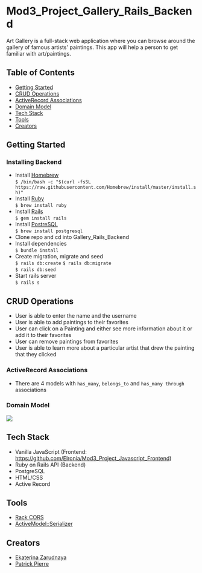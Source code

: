 # Mod3_Project_Gallery_Rails_Backend
Art Gallery is a full-stack web application where you can browse around the gallery of famous artists' paintings. This app will help a person to get familiar with art/paintings.
## Table of Contents
* [Getting Started](#getting-started)
* [CRUD Operations](#crud-operations)
* [ActiveRecord Associations](#active-record)
* [Domain Model](#domain-model)
* [Tech Stack](#tech-stack)
* [Tools](#tools)
* [Creators](#creators)

<a name="getting-started"/>

## Getting Started
### Installing Backend
* Install [Homebrew](https://brew.sh/)  
```$ /bin/bash -c "$(curl -fsSL https://raw.githubusercontent.com/Homebrew/install/master/install.sh)"```
* Install [Ruby](https://www.ruby-lang.org/en/)  
```$ brew install ruby```
* Install [Rails](https://rubyonrails.org/)  
```$ gem install rails```
* Install [PostreSQL](https://www.postgresql.org/)  
```$ brew install postgresql```
* Clone repo and cd into Gallery_Rails_Backend
* Install dependencies  
```$ bundle install```
* Create migration, migrate and seed  
```$ rails db:create``` 
```$ rails db:migrate```  
```$ rails db:seed```   
* Start rails server  
```$ rails s```

<a name="crud-operations"/>

## CRUD Operations
* User is able to enter the name and the username
* User is able to add paintings to their favorites 
* User can click on a Painting and either see more information about it or add it to their favorites 
* User can remove paintings from favorites
* User is able to learn more about a particular artist that drew the painting that they clicked 


<a name="active-record"/>

### ActiveRecord Associations
* There are 4 models with `has_many`, `belongs_to` and `has_many through` associations

<a name="domain-model"/>

### Domain Model
<img src='./image/Gallery_ERD.png'> </img>


<a name="tech-stack"/>

## Tech Stack
* Vanilla JavaScript (Frontend: https://github.com/Elronia/Mod3_Project_Javascript_Frontend)
* Ruby on Rails API (Backend)
* PostgreSQL
* HTML/CSS
* Active Record

<a name="tools"/>

## Tools
* [Rack CORS](https://github.com/cyu/rack-cors)
* [ActiveModel::Serializer](https://github.com/rails-api/active_model_serializers)


<a name="creators"/>

## Creators
* [Ekaterina Zarudnaya](https://github.com/Elronia)
* [Patrick Pierre](https://github.com/pierrewebdev)
